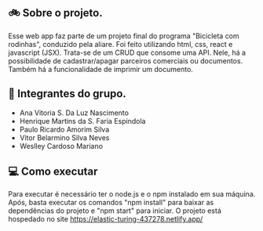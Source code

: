 ## 🚲 Sobre o projeto.

  Esse web app faz parte de um projeto final do programa "Bicicleta com rodinhas",
conduzido pela aliare. Foi feito utilizando html, css, react e javascript (JSX).
Trata-se de um CRUD que consome uma API. Nele, há a possibilidade de
cadastrar/apagar parceiros comerciais ou documentos. Também há a funcionalidade
de imprimir um documento.

## 👥 Integrantes do grupo.

* Ana Vitoria S. Da Luz Nascimento 
* Henrique Martins da S. Faria Espindola 
* Paulo Ricardo Amorim Silva 
* Vitor Belarmino Silva Neves 
* Weslley Cardoso Mariano

## 💻 Como executar

  Para executar é necessário ter o node.js e o npm instalado em sua máquina. Após,
basta executar os comandos "npm install" para baixar as dependências do projeto
e "npm start" para iniciar.
  O projeto está hospedado no site https://elastic-turing-437278.netlify.app/
